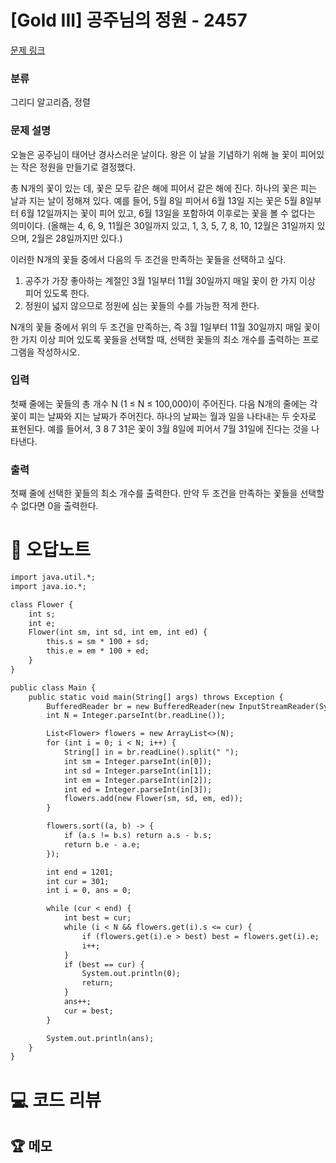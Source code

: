 # [Gold III] 공주님의 정원 - 2457 

[문제 링크](https://www.acmicpc.net/problem/2457) 

### 분류

그리디 알고리즘, 정렬

### 문제 설명

<p>오늘은 공주님이 태어난 경사스러운 날이다. 왕은 이 날을 기념하기 위해 늘 꽃이 피어있는 작은 정원을 만들기로 결정했다.</p>

<p>총 N개의 꽃이 있는 데, 꽃은 모두 같은 해에 피어서 같은 해에 진다. 하나의 꽃은 피는 날과 지는 날이 정해져 있다. 예를 들어, 5월 8일 피어서 6월 13일 지는 꽃은 5월 8일부터 6월 12일까지는 꽃이 피어 있고, 6월 13일을 포함하여 이후로는 꽃을 볼 수 없다는 의미이다. (올해는 4, 6, 9, 11월은 30일까지 있고, 1, 3, 5, 7, 8, 10, 12월은 31일까지 있으며, 2월은 28일까지만 있다.)</p>

<p>이러한 N개의 꽃들 중에서 다음의 두 조건을 만족하는 꽃들을 선택하고 싶다.</p>

<ol>
	<li>공주가 가장 좋아하는 계절인 3월 1일부터 11월 30일까지 매일 꽃이 한 가지 이상 피어 있도록 한다.</li>
	<li>정원이 넓지 않으므로 정원에 심는 꽃들의 수를 가능한 적게 한다. </li>
</ol>

<p>N개의 꽃들 중에서 위의 두 조건을 만족하는, 즉 3월 1일부터 11월 30일까지 매일 꽃이 한 가지 이상 피어 있도록 꽃들을 선택할 때, 선택한 꽃들의 최소 개수를 출력하는 프로그램을 작성하시오. </p>

### 입력 

 <p>첫째 줄에는 꽃들의 총 개수 N (1 ≤ N ≤ 100,000)이 주어진다. 다음 N개의 줄에는 각 꽃이 피는 날짜와 지는 날짜가 주어진다. 하나의 날짜는 월과 일을 나타내는 두 숫자로 표현된다. 예를 들어서, 3 8 7 31은 꽃이 3월 8일에 피어서 7월 31일에 진다는 것을 나타낸다. </p>

### 출력 

 <p>첫째 줄에 선택한 꽃들의 최소 개수를 출력한다. 만약 두 조건을 만족하는 꽃들을 선택할 수 없다면 0을 출력한다.</p>



#  🚀  오답노트 

```diff
import java.util.*;
import java.io.*;

class Flower {
    int s; 
    int e; 
    Flower(int sm, int sd, int em, int ed) {
        this.s = sm * 100 + sd;
        this.e = em * 100 + ed;
    }
}

public class Main {
    public static void main(String[] args) throws Exception {
        BufferedReader br = new BufferedReader(new InputStreamReader(System.in));
        int N = Integer.parseInt(br.readLine());

        List<Flower> flowers = new ArrayList<>(N);
        for (int i = 0; i < N; i++) {
            String[] in = br.readLine().split(" ");
            int sm = Integer.parseInt(in[0]);
            int sd = Integer.parseInt(in[1]);
            int em = Integer.parseInt(in[2]);
            int ed = Integer.parseInt(in[3]);
            flowers.add(new Flower(sm, sd, em, ed));
        }

        flowers.sort((a, b) -> {
            if (a.s != b.s) return a.s - b.s;
            return b.e - a.e;
        });

        int end = 1201; 
        int cur = 301;           
        int i = 0, ans = 0;

        while (cur < end) {
            int best = cur;
            while (i < N && flowers.get(i).s <= cur) {
                if (flowers.get(i).e > best) best = flowers.get(i).e;
                i++;
            }
            if (best == cur) { 
                System.out.println(0);
                return;
            }
            ans++;
            cur = best;
        }

        System.out.println(ans);
    }
}

```

# 💻 코드 리뷰




 ## 🏆 메모 

